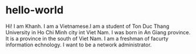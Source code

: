 # hello-world
Hi!
I am Khanh. I am a Vietnamese.I am a student of Ton Duc Thang University in Ho Chi Minh city int Viet Nam. I was born in An Giang province. It is a province in the south of Viet Nam. I am a freshman of facurty information echnology. I want to be a network administrator. 
